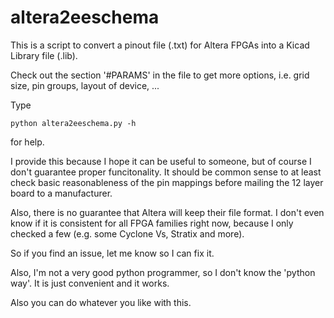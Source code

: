 # altera2eeschema

This is a script to convert a pinout file (.txt) for Altera FPGAs into a Kicad Library file (.lib).

Check out the section '#PARAMS' in the file to get more options, i.e. grid size, pin groups, layout of device, ...

Type
```
python altera2eeschema.py -h
```
for help.

I provide this because I hope it can be useful to someone, but of course I don't guarantee proper funcitonality. It should be common sense to at least check basic reasonableness of the pin mappings before mailing the 12 layer board to a manufacturer.

Also, there is no guarantee that Altera will keep their file format. I don't even know if it is consistent for all FPGA families right now, because I only checked a few (e.g. some Cyclone Vs, Stratix and more).

So if you find an issue, let me know so I can fix it.

Also, I'm not a very good python programmer, so I don't know the 'python way'. It is just convenient and it works.

Also you can do whatever you like with this.
